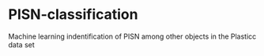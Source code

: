 # PISN-classification
Machine learning indentification of PISN among other objects in the Plasticc data set 
